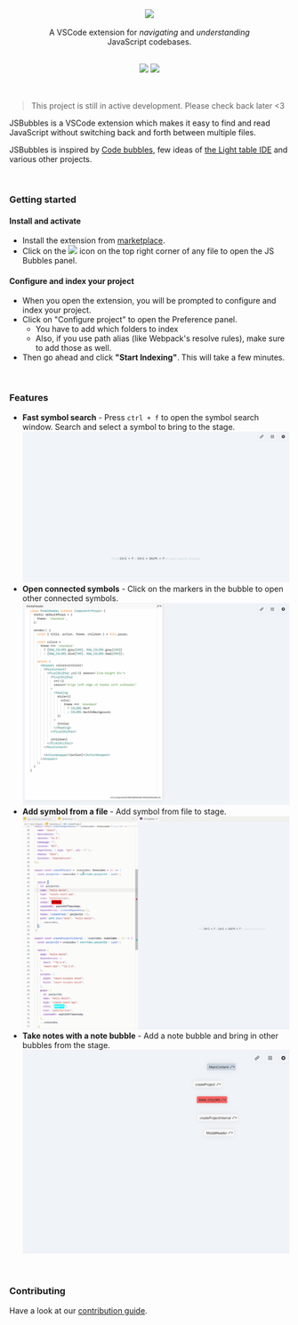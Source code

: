 <div align="center">
<img src="https://raw.githubusercontent.com/Raathigesh/JSBubbles/master/docs/assets/bubbles.png">
  
<p align="center">
  A VSCode extension for <em>navigating</em> and <em>understanding</em> <br/>
  JavaScript codebases.
</p>

<br/>
<img src="https://img.shields.io/github/workflow/status/Raathigesh/JSBubbles/Production Build?style=flat-square" />
<img src="https://img.shields.io/visual-studio-marketplace/v/Raathigeshan.js-bubbles?color=green&style=flat-square" />
<br />
</div>
<br/>
<br/>

> This project is still in active development. Please check back later <3

JSBubbles is a VSCode extension which makes it easy to find and read JavaScript without switching back and forth between multiple files.

JSBubbles is inspired by [Code bubbles](http://www.andrewbragdon.com/codebubbles_site.asp), few ideas of [the Light table IDE](https://www.chris-granger.com/2012/04/12/light-table-a-new-ide-concept/) and various other projects.

<br/>

### Getting started

#### Install and activate

- Install the extension from [marketplace](https://marketplace.visualstudio.com/items?itemName=Raathigeshan.js-bubbles).
- Click on the <img src="https://raw.githubusercontent.com/Raathigesh/JSBubbles/master/docs/assets/Trigger%20icon.png" height="30px"> icon on the top right corner of any file to open the JS Bubbles panel.

#### Configure and index your project

- When you open the extension, you will be prompted to configure and index your project.
- Click on "Configure project" to open the Preference panel.
  - You have to add which folders to index
  - Also, if you use path alias (like Webpack's resolve rules), make sure to add those as well.
- Then go ahead and click **"Start Indexing"**. This will take a few minutes.

<br/>

### Features

- **Fast symbol search** - Press `ctrl + f` to open the symbol search window. Search and select a symbol to bring to the stage.
  <img src="./docs/assets/2-search-symbol.gif">
- **Open connected symbols** - Click on the markers in the bubble to open other connected symbols.
  <img src="./docs/assets/3-connected-symbols.gif">
- **Add symbol from a file** - Add symbol from file to stage.
  <img src="./docs/assets/4-add-symbol-from-file.gif">
- **Take notes with a note bubble** - Add a note bubble and bring in other bubbles from the stage.
  <img src="./docs/assets/5-add-note-bubble.gif">

<br/>

### Contributing

Have a look at our [contribution guide](docs/contributing.md).
